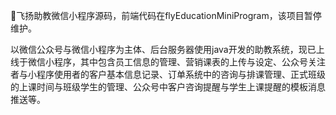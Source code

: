 🍌飞扬助教微信小程序源码，前端代码在flyEducationMiniProgram，该项目暂停维护。

以微信公众号与微信小程序为主体、后台服务器使用java开发的助教系统，现已上线于微信小程序，其中包含员工信息的管理、营销课表的上传与设定、公众号关注者与小程序使用者的客户基本信息记录、订单系统中的咨询与排课管理、正式班级的上课时间与班级学生的管理、公众号中客户咨询提醒与学生上课提醒的模板消息推送等。
